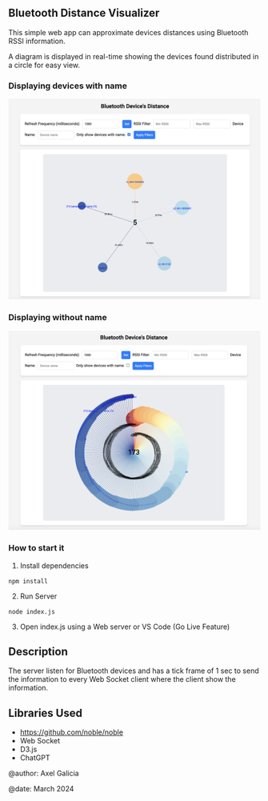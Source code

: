 ## Bluetooth Distance Visualizer

This simple web app can approximate devices distances using Bluetooth RSSI information.

A diagram is displayed in real-time showing the devices found distributed in a circle for easy view.

### Displaying devices with name
![Screenshot one](https://github.com/axelgalicia/bluetooth-distance/blob/master/img/screen-2.png)

### Displaying without name
![Screenshot one](https://github.com/axelgalicia/bluetooth-distance/blob/master/img/screen-1.png)

### How to start it

1) Install dependencies
```
npm install
```

2) Run Server
```
node index.js
```

3) Open index.js using a Web server or VS Code (Go Live Feature)


## Description

The server listen for Bluetooth devices and has a tick frame of 1 sec to send the information to every Web Socket client where the client show the information.




## Libraries Used

- https://github.com/noble/noble
- Web Socket
- D3.js
- ChatGPT


@author: Axel Galicia

@date: March 2024